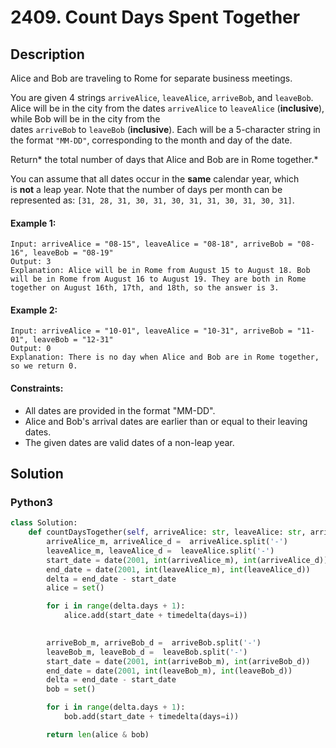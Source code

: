 # 2409. Count Days Spent Together


## Description
Alice and Bob are traveling to Rome for separate business meetings.

You are given 4 strings `arriveAlice`, `leaveAlice`, `arriveBob`, and `leaveBob`. Alice will be in the city from the dates `arriveAlice` to `leaveAlice` (**inclusive**), while Bob will be in the city from the dates `arriveBob` to `leaveBob` (**inclusive**). Each will be a 5-character string in the format `"MM-DD"`, corresponding to the month and day of the date.

Return* the total number of days that Alice and Bob are in Rome together.*

You can assume that all dates occur in the **same** calendar year, which is **not** a leap year. Note that the number of days per month can be represented as: `[31, 28, 31, 30, 31, 30, 31, 31, 30, 31, 30, 31]`.

#### Example 1:
```
Input: arriveAlice = "08-15", leaveAlice = "08-18", arriveBob = "08-16", leaveBob = "08-19"
Output: 3
Explanation: Alice will be in Rome from August 15 to August 18. Bob will be in Rome from August 16 to August 19. They are both in Rome together on August 16th, 17th, and 18th, so the answer is 3.
```

#### Example 2:
```
Input: arriveAlice = "10-01", leaveAlice = "10-31", arriveBob = "11-01", leaveBob = "12-31"
Output: 0
Explanation: There is no day when Alice and Bob are in Rome together, so we return 0.
```

#### Constraints:
- All dates are provided in the format "MM-DD".
- Alice and Bob's arrival dates are earlier than or equal to their leaving dates.
- The given dates are valid dates of a non-leap year.


## Solution

### Python3
```python
class Solution:
    def countDaysTogether(self, arriveAlice: str, leaveAlice: str, arriveBob: str, leaveBob: str) -> int:
        arriveAlice_m, arriveAlice_d =  arriveAlice.split('-')
        leaveAlice_m, leaveAlice_d =  leaveAlice.split('-')
        start_date = date(2001, int(arriveAlice_m), int(arriveAlice_d)) 
        end_date = date(2001, int(leaveAlice_m), int(leaveAlice_d)) 
        delta = end_date - start_date
        alice = set()

        for i in range(delta.days + 1):
            alice.add(start_date + timedelta(days=i))
        

        arriveBob_m, arriveBob_d =  arriveBob.split('-')
        leaveBob_m, leaveBob_d =  leaveBob.split('-')
        start_date = date(2001, int(arriveBob_m), int(arriveBob_d)) 
        end_date = date(2001, int(leaveBob_m), int(leaveBob_d)) 
        delta = end_date - start_date
        bob = set()

        for i in range(delta.days + 1):
            bob.add(start_date + timedelta(days=i))

        return len(alice & bob)
```
